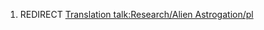 1.  REDIRECT [Translation talk:Research/Alien
    Astrogation/pl](Translation_talk:Research/Alien_Astrogation/pl "wikilink")